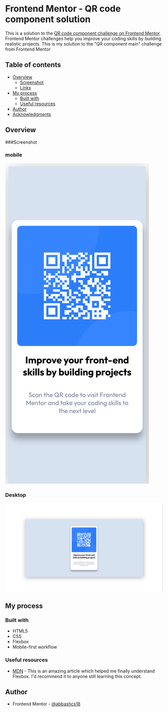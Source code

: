 # Frontend Mentor - QR code component solution

This is a solution to the [QR code component challenge on Frontend Mentor](https://www.frontendmentor.io/challenges/qr-code-component-iux_sIO_H). Frontend Mentor challenges help you improve your coding skills by building realistic projects. 
This is my solution to the "QR component main" challenge from Frontend Mentor


## Table of contents

- [Overview](#overview)
  - [Screenshot](#screenshot)
  - [Links](#links)
- [My process](#my-process)
  - [Built with](#built-with)
  - [Useful resources](#useful-resources)
- [Author](#author)
- [Acknowledgments](#acknowledgments)

## Overview

###Screenshot
### mobile
![mobile](Screenshots/Mobile.png)

### Desktop
![Desktop](Screenshots/Desktop.png)



## My process

### Built with

- HTML5 
- CSS
- Flexbox
- Mobile-first workflow


### Useful resources

- [MDN](https://developer.mozilla.org/en-US/docs/Learn/Front-end_web_developer) - This is an amazing article which helped me finally understand Flexbox. I'd recommend it to anyone still learning this concept.


## Author
- Frontend Mentor - [@abbashcs18](https://www.frontendmentor.io/profile/abbashcs18)



